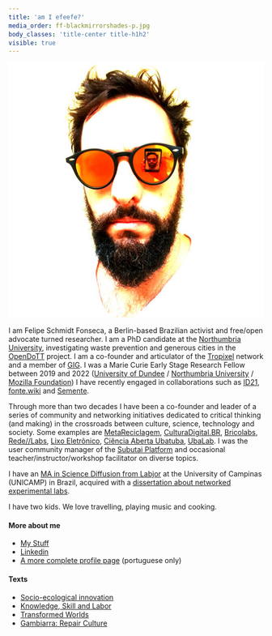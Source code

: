 ```yaml
---
title: 'am I efeefe?'
media_order: ff-blackmirrorshades-p.jpg
body_classes: 'title-center title-h1h2'
visible: true
---
```


![](ff-blackmirrorshades-p.jpg?resize=220&classes=float-right)

I am Felipe Schmidt Fonseca, a Berlin-based Brazilian activist and free/open advocate turned researcher. I am a PhD candidate at the [Northumbria University](https://northumbria.ac.uk), investigating waste prevention and generous cities in the [OpenDoTT](../opendott) project. I am a co-founder and articulator of the [Tropixel](https://tropixel.org) network and a member of [GIG](https://globalinnovationgathering.org/). I was a Marie Curie Early Stage Research Fellow between 2019 and 2022 ([University of Dundee](https://dundee.ac.uk/) / [Northumbria University](https://northumbria.ac.uk) / [Mozilla Foundation](https://foundation.mozilla.org/)) I have recently engaged in collaborations such as [ID21](https://archive.org/details/ID21_0-5/), [fonte.wiki](https://fonte.wiki) and [Semente](https://fonte.wiki/semente-en).

Through more than two decades I have been a co-founder and leader of a series of community and networking initiatives dedicated to critical thinking (and making) in the crossroads between culture, science, technology and society. Some examples are [MetaReciclagem](https://metareciclagem.github.io/), [CulturaDigital.BR](https://web.archive.org/web/20200428202319/http://culturadigital.br/), [Bricolabs](https://wiki.p2pfoundation.net/Bricolabs), [Rede//Labs](../stuff/redelabs), [Lixo Eletrônico](https://web.archive.org/web/20130318073725/http://lixoeletronico.org:80/), [Ciência Aberta Ubatuba](https://cienciaabertaubatuba.github.io/), [UbaLab](https://ubalab.github.io/). I was the user community manager of the [Subutai Platform](https://subutai.io) and occasional teacher/instructor/workshop facilitator on diverse topics.

I have an [MA in Science Diffusion from Labjor](http://www.labjor.unicamp.br/) at the University of Campinas (UNICAMP) in Brazil, acquired with a [dissertation about networked experimental labs](https://redelabs-org.github.io/livro/redelabs-laborat%C3%B3rios-experimentais-em-rede-2014).

I have two kids. We love travelling, playing music and cooking.

#### More about me

- [My Stuff](../stuff)
- [Linkedin](https://www.linkedin.com/in/felipefonseca )
- [A more complete profile page](http://wiki.ubatuba.cc/doku.php?id=felipefonseca) (portuguese only)

#### Texts

- [Socio-ecological innovation](https://magazine.vunela.com/socio-ecological-innovation-dc1999d556a5)
- [Knowledge, Skill and Labor](../stuff/knowledge-skill-labor )
- [Transformed Worlds](../stuff/transformed-worlds )
- [Gambiarra: Repair Culture](../stuff/gambiarra-repair-culture)
